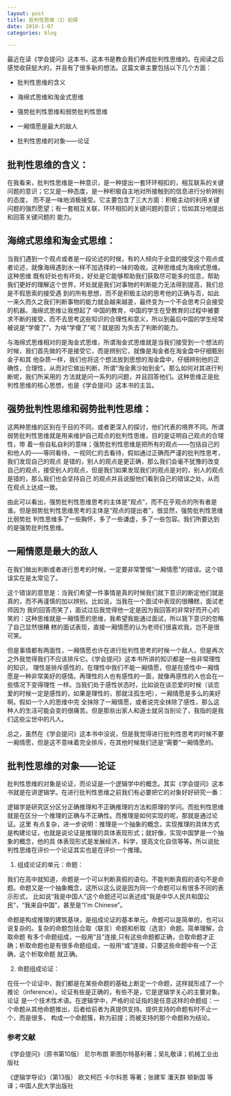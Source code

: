 ```yaml
---
layout: post
title: 批判性思维（1）初探
date: 2018-1-07
categories: blog

---
```


最近在读《学会提问》这本书，这本书是教会我们养成批判性思维的。在阅读之后感觉收获挺大的，并且有了很多新的想法。这篇文章主要包括以下几个方面：

* 批判性思维的含义

* 海绵式思维和淘金式思维

* 强势批判性思维和弱势批判性思维

* 一厢情愿是最大的敌人

* 批判性思维的对象——论证

## 批判性思维的含义：

在我看来，批判性思维是一种意识，是一种提出一套环环相扣的，相互联系的关键问题的意识；它又是一种态度，是一种积极自主地对所接触到的信息进行分析辨别的态度，
而不是一味地消极接受。它主要包含了三大方面：积极主动的利用关键问题的强烈愿望；有一套相互关联，环环相扣的关键问题的意识；恰如其分地提出和回答关键问题的
能力。

## 海绵式思维和淘金式思维：

当我们遇到一个观点或者是一段论述的时候，有的人倾向于全盘的接受这个观点或者论述，就像海绵遇到水一样不加选择的一味的吸收。这种思维成为海绵式思维。这种思维
既有好处也有坏处，好处是它能够帮助我们获取尽可能多的信息，帮助我们更好的理解这个世界，坏处就是我们对事物的判断能力无法得到提高，我们总是不假思索的接受遇
到的所有思想，而不是积极主动的思考他的正确与否，如此一来久而久之我们判断事物的能力就会越来越差，最终变为一个不会思考只会接受的机器。海绵式思维让我想起了
中国的教育，中国的学生在受教育的过程中被要求不断的接受，而不去思考这些知识的合理性和意义，所以到最后中国的学生经常被说是“学傻了”，为啥“学傻了”呢？就是因
为失去了判断的能力。

与海绵式思维相对的是淘金式思维，所谓淘金式思维就是当我们接受到一个想法的时候，我们首先做的不是接受它，而是辨别它，就像是淘金者在淘金盘中仔细甄别金子和其
他杂质一样，我们也将这个想法放到思想的淘金盘中，仔细辨别他的正确性，合理性，从而对它做出判断，所谓“淘金黄沙始到金”。那么如何对其进行判断呢，我们所采用的
方法就是问一系列的问题，并且回答他们。这种思维正是批判性思维的核心思想，也是《学会提问》这本书的主旨。

## 强势批判性思维和弱势批判性思维：

这两种思维的区别在于目的不同，或者更深入的探讨，他们代表的境界不同。所谓弱势批判性思维就是用来维护自己观点的批判性思维，目的是证明自己观点的合理性，带
着一些自私自利的意味；强势批判性思维是把所有的观点——包括自己的和他人的——等同看待，一视同仁的去看待，假如通过正确而严谨的批判性思考，我们发现自己的观点
是错的，别人的观点是更正确，那么我们会毫不犹豫的改变自己的观点，接受别人的观点，但是我们如果发现我们的观点是对的，别人的观点是错的，那么我们也会坚持自己
的观点并且说服他们看到自己的错误之处，从而在观点上达成一致。

由此可以看出，强势批判性思维思考的主体是“观点”，而不在乎观点的所有者是谁。但是弱势批判性思维思考的主体是“观点的提出者”，很显然，强势批判性思维比弱势批
判性思维多了一些胸怀，多了一些谦虚，多了一些包容。我们所要达到的是强势批判性思维。

##  一厢情愿是最大的敌人

在我们做出判断或者进行思考的时候，一定要非常警惕“一厢情愿”的错误。这个错误实在是太常见了。

这个错误的意思是：当我们希望一件事情是真的时候我们就下意识的断定他们就是真的，而不再谨慎的加以辨别。比如说，当我在一个面试中表现的很糟糕，面试老师因为
我的回答而笑了，面试过后我觉得他一定是因为我回答的非常好而开心的笑的：这种思维就是一厢情愿的思维，我希望我能通过面试，所以我下意识的忽略了自己显然很糟
糕的面试表现，直接一厢情愿的认为老师们很喜欢我，岂不是很可笑。

但是事情都有两面性，一厢情愿也许在进行批判性思考的时候一个敌人，但是再次之外我觉得我们不应该排斥它。《学会提问》这本书所讲的知识都是一些非常理性的知识，
理性是排斥感性的，在理性中我们不能一厢情愿，但是在感性中一厢情愿是一种非常美好的感情。再理性的人也有感性的一面，就像再感性的人也会在一些情况下变得理性
一样。当我们处于感性状态时，比如说在谈恋爱的时候（谈恋爱的时候一定是感性的，如果是理性的，那就注孤生吧），一厢情愿是多么的美好啊。假如一个人的思维中完
全抹除了一厢情愿，或者说完全抹除了感性，那么这种人的生活可能会变的很痛苦。但是那些出家人和道士就另当别论了，我指的是我们这些尘世中的凡人。

总之，虽然在《学会提问》这本书中没说，但是我觉得进行批判性思考的时候不要一厢情愿，但是这不意味着完全排斥，在其他时候我们还是“需要”一厢情愿的。

## 批判性思维的对象——论证

批判性思维的对象是论证，而论证是一个逻辑学中的概念。其实《学会提问》这本书就是在讲逻辑学。在进行批判性思维之前我们有必要把它的对象好好研究一番：

逻辑学是研究区分区分正确推理和不正确推理的方法和原理的学问。而批判性思维就是在区分一个推理的正确与不正确性。而推理是如何实现的呢，那就是通过论证。这里
有点复杂，进一步说明：推理是一个抽象的概念，实现推理的具体方式是构建论证，也就是说论证是推理的具体表现形式；就好像，实现中国梦是一个抽象的概念，他的具
体表现形式是发展经济，科学，提高文化自信等等。所以说批判性思维在评价一个论证其实也是在评价一个推理。

1. 组成论证的单元：命题：

我们在高中就知道，命题是一个可以判断真假的语句。不能判断真假的语句不是命题。命题又是一个抽象概念，这所以这么说是因为同一个命题可以有很多不同的表示形式，
比如说“我是中国人”这个命题还可以表述成“我是中华人民共和国公民”，“我来自中国”，甚至是“I'm Chinese”。

命题是构成推理的建筑基块，是组成论证的基本单元。命题可以是简单的，也可以说复杂的。复杂的命题包括合取（联言）命题和析取（选言）命题。简单理解，合取命题
有多个命题组成，一般用“且”连接,只有这些命题都正确，合取命题才正确；析取命题也是有很多命题组成，一般用“或”连接，只要这些命题中有一个正确，这个析取命题
就正确。

2. 命题组成论证：

在任一个论证中，我们都是在某些命题的基础上断定一个命题，这样就形成了一个推论（inference）。论证有些是正确的，有些不是，它是逻辑学关心的主要对象。论证
是一个技术性术语。在逻辑学中，严格的论证指的是任意这样的命题组：一个命题从其他命题推出，后者给前者为真提供支持。提供支持的命题有时不止一个，而是很多，
构成一个命题簇，称为前提；而被支持的那个命题称为结论。

### 参考文献

《学会提问》（原书第10版） 尼尔布朗 斯图尔特基利著；吴礼敬译；机械工业出版社

《逻辑学导论》（第13版） 欧文柯匹 卡尔科恩 等著；张建军 潘天群 顿新国 等译；中国人民大学出版社
